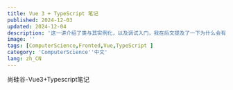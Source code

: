 ```yaml
---
title: Vue 3 + TypeScript 笔记
published: 2024-12-03
updated: 2024-12-04
description: '这一讲介绍了类与其实例化，以及调试入门，我在后文提及了一下为什么会有面向对象编程，以及类，方法，实例的区别。'
image: ''
tags: [ComputerScience,Fronted,Vue,TypeScript ]
category: 'ComputerScience''中文'
lang: zh_CN
---
```

尚硅谷-Vue3+Typescript笔记